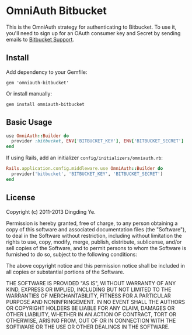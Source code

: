 # OmniAuth Bitbucket

This is the OmniAuth strategy for authenticating to Bitbucket. To
use it, you'll need to sign up for an OAuth consumer key and Secret
by sending emails to [Bitbucket Support](mailto:support@bitbucket.org).

## Install

Add dependency to your Gemfile:

```
gem 'omniauth-bitbucket'
```

Or install manually:

```
gem install omniauth-bitbucket
```

## Basic Usage

```ruby
use OmniAuth::Builder do
  provider :bitbucket, ENV['BITBUCKET_KEY'], ENV['BITBUCKET_SECRET']
end
```

If using Rails, add an initializer `config/initializers/omniauth.rb`:

```ruby
Rails.application.config.middleware.use OmniAuth::Builder do
  provider('bitbucket', 'BITBUCKET_KEY', 'BITBUCKET_SECRET')
end
```

## License

Copyright (c) 2011-2013 Dingding Ye.

Permission is hereby granted, free of charge, to any person obtaining a copy of
this software and associated documentation files (the "Software"), to deal in
the Software without restriction, including without limitation the rights to
use, copy, modify, merge, publish, distribute, sublicense, and/or sell copies of
the Software, and to permit persons to whom the Software is furnished to do so,
subject to the following conditions:

The above copyright notice and this permission notice shall be included in all
copies or substantial portions of the Software.

THE SOFTWARE IS PROVIDED "AS IS", WITHOUT WARRANTY OF ANY KIND, EXPRESS OR
IMPLIED, INCLUDING BUT NOT LIMITED TO THE WARRANTIES OF MERCHANTABILITY, FITNESS
FOR A PARTICULAR PURPOSE AND NONINFRINGEMENT. IN NO EVENT SHALL THE AUTHORS OR
COPYRIGHT HOLDERS BE LIABLE FOR ANY CLAIM, DAMAGES OR OTHER LIABILITY, WHETHER
IN AN ACTION OF CONTRACT, TORT OR OTHERWISE, ARISING FROM, OUT OF OR IN
CONNECTION WITH THE SOFTWARE OR THE USE OR OTHER DEALINGS IN THE SOFTWARE.
